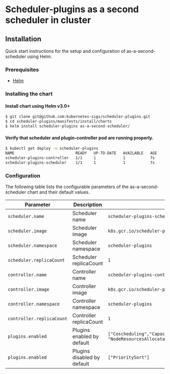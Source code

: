# Scheduler-plugins as a second scheduler in cluster

## Installation

Quick start instructions for the setup and configuration of as-a-second-scheduler using Helm.

### Prerequisites

- [Helm](https://helm.sh/docs/intro/quickstart/#install-helm)

### Installing the chart

#### Install chart using Helm v3.0+

```bash
$ git clone git@github.com:kubernetes-sigs/scheduler-plugins.git
$ cd scheduler-plugins/manifests/install/charts
$ helm install scheduler-plugins as-a-second-scheduler/
```

#### Verify that scheduler and plugin-controller pod are running properly.

```bash
$ kubectl get deploy -n scheduler-plugins
NAME                           READY   UP-TO-DATE   AVAILABLE   AGE
scheduler-plugins-controller   1/1     1            1           7s
scheduler-plugins-scheduler    1/1     1            1           7s
```

### Configuration

The following table lists the configurable parameters of the as-a-second-scheduler chart and their default values.

| Parameter                               | Description                   | Default                                                                                         |
| --------------------------------------- |-------------------------------|-------------------------------------------------------------------------------------------------|
| `scheduler.name`                        | Scheduler name                | `scheduler-plugins-scheduler`                                                                   |
| `scheduler.image`                       | Scheduler image               | `k8s.gcr.io/scheduler-plugins/kube-scheduler:v0.23.10`                                          |
| `scheduler.namespace`                   | Scheduler namespace           | `scheduler-plugins`                                                                             |
| `scheduler.replicaCount`                | Scheduler replicaCount        | `1`                                                                                             |
| `controller.name`                       | Controller name               | `scheduler-plugins-controller`                                                                  |
| `controller.image`                      | Controller image              | `k8s.gcr.io/scheduler-plugins/controller:v0.23.10`                                              |
| `controller.namespace`                  | Controller namespace          | `scheduler-plugins`                                                                             |
| `controller.replicaCount`               | Controller replicaCount       | `1`                                                                                             |
| `plugins.enabled`                       | Plugins enabled by default    | `["Coscheduling","CapacityScheduling","NodeResourceTopologyMatch", "NodeResourcesAllocatable"]` |
| `plugins.enabled`                       | Plugins disabled by default   | `["PrioritySort"]`                                                                              |

